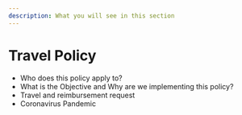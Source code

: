 ```yaml
---
description: What you will see in this section
---
```


# Travel Policy

* Who does this policy apply to?
* What is the Objective and Why are we implementing this policy?
* Travel and reimbursement request
* Coronavirus Pandemic


